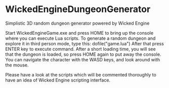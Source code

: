 # WickedEngineDungeonGenerator
Simplistic 3D random dungeon generator powered by Wicked Engine

Start WickedEngineGame.exe and press HOME to bring up the console where you can execute Lua scripts. 
To generate a random dungeon and explore it in third person mode, type this:
dofile("game.lua")
After that press ENTER key to execute command. After a short loading time, you will see that the dungeon is loaded, so press HOME again to put away the console.
You can navigate the character with the WASD keys, and look around with the mouse.

Please have a look at the scripts which will be commented thoroughly to have an idea of Wicked Engine scripting interface.
